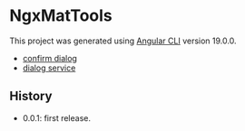# NgxMatTools

This project was generated using [Angular CLI](https://github.com/angular/angular-cli) version 19.0.0.

- [confirm dialog](src/lib/components/confirm-dialog/confirm-dialog.component.ts)
- [dialog service](src/lib/services/dialog.service.ts)

## History

- 0.0.1: first release.
